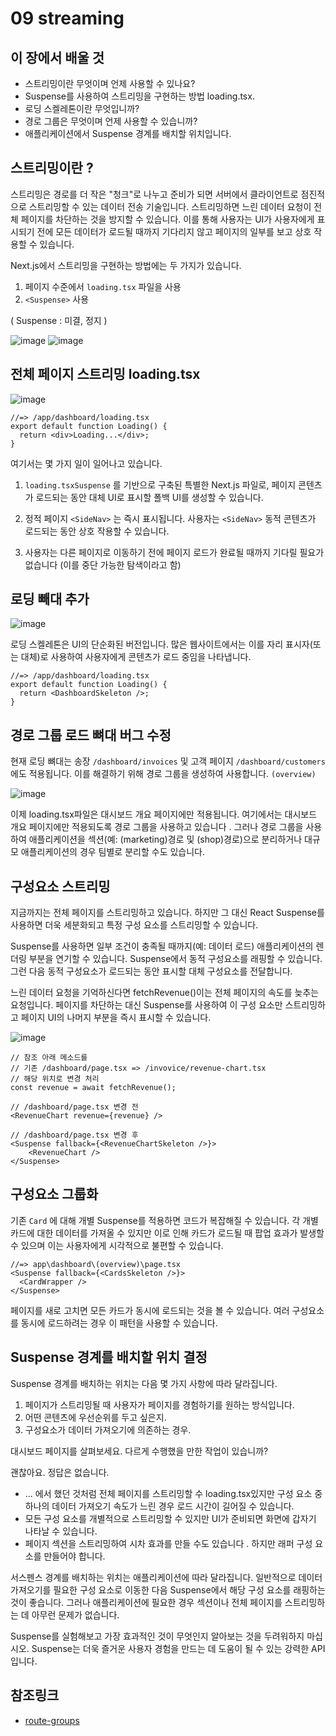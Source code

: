 # 09 streaming

## 이 장에서 배울 것

- 스트리밍이란 무엇이며 언제 사용할 수 있나요?
- Suspense를 사용하여 스트리밍을 구현하는 방법 loading.tsx.
- 로딩 스켈레톤이란 무엇입니까?
- 경로 그룹은 무엇이며 언제 사용할 수 있습니까?
- 애플리케이션에서 Suspense 경계를 배치할 위치입니다.

## 스트리밍이란 ?

스트리밍은 경로를 더 작은 "청크"로 나누고 준비가 되면 서버에서 클라이언트로 점진적으로 스트리밍할 수 있는 데이터 전송 기술입니다. 스트리밍하면 느린 데이터 요청이 전체 페이지를 차단하는 것을 방지할 수 있습니다. 이를 통해 사용자는 UI가 사용자에게 표시되기 전에 모든 데이터가 로드될 때까지 기다리지 않고 페이지의 일부를 보고 상호 작용할 수 있습니다.

Next.js에서 스트리밍을 구현하는 방법에는 두 가지가 있습니다.

1. 페이지 수준에서 `loading.tsx` 파일을 사용
2. `<Suspense>` 사용

( Suspense : 미결, 정지 )

<img src="images/09_stream_01.png" alt="image" style="width:auto;max-height:300px;">

<img src="images/09_stream_02.png" alt="image" style="width:auto;max-height:300px;">

## 전체 페이지 스트리밍 loading.tsx

<img src="images/09_stream_04.png" alt="image" style="width:auto;max-height:300px;">

```tsx
//=> /app/dashboard/loading.tsx
export default function Loading() {
  return <div>Loading...</div>;
}
```

여기서는 몇 가지 일이 일어나고 있습니다.

1. `loading.tsxSuspense` 를 기반으로 구축된 특별한 Next.js 파일로, 페이지 콘텐츠가 로드되는 동안 대체 UI로 표시할 폴백 UI를 생성할 수 있습니다.

2. 정적 페이지 `<SideNav>` 는 즉시 표시됩니다. 사용자는 `<SideNav>` 동적 콘텐츠가 로드되는 동안 상호 작용할 수 있습니다.

3. 사용자는 다른 페이지로 이동하기 전에 페이지 로드가 완료될 때까지 기다릴 필요가 없습니다 (이를 중단 가능한 탐색이라고 함)

## 로딩 빼대 추가

<img src="images/09_stream_03.png" alt="image" style="width:auto;max-height:300px;">

로딩 스켈레톤은 UI의 단순화된 버전입니다. 많은 웹사이트에서는 이를 자리 표시자(또는 대체)로 사용하여 사용자에게 콘텐츠가 로드 중임을 나타냅니다.

```tsx
//=> /app/dashboard/loading.tsx
export default function Loading() {
  return <DashboardSkeleton />;
}
```

## 경로 그룹 로드 뼈대 버그 수정

현재 로딩 뼈대는 송장 `/dashboard/invoices` 및 고객 페이지 `/dashboard/customers` 에도 적용됩니다. 이를 해결하기 위해 경로 그룹을 생성하여 사용합니다. `(overview)`

<img src="images/09_stream_05.png" alt="image" style="width:auto;max-height:300px;">

이제 loading.tsx파일은 대시보드 개요 페이지에만 적용됩니다. 여기에서는 대시보드 개요 페이지에만 적용되도록 경로 그룹을 사용하고 있습니다 . 그러나 경로 그룹을 사용하여 애플리케이션을 섹션(예: (marketing)경로 및 (shop)경로)으로 분리하거나 대규모 애플리케이션의 경우 팀별로 분리할 수도 있습니다.

## 구성요소 스트리밍

지금까지는 전체 페이지를 스트리밍하고 있습니다. 하지만 그 대신 React Suspense를 사용하면 더욱 세분화되고 특정 구성 요소를 스트리밍할 수 있습니다.

Suspense를 사용하면 일부 조건이 충족될 때까지(예: 데이터 로드) 애플리케이션의 렌더링 부분을 연기할 수 있습니다. Suspense에서 동적 구성요소를 래핑할 수 있습니다. 그런 다음 동적 구성요소가 로드되는 동안 표시할 대체 구성요소를 전달합니다.

느린 데이터 요청을 기억하신다면 fetchRevenue()이는 전체 페이지의 속도를 늦추는 요청입니다. 페이지를 차단하는 대신 Suspense를 사용하여 이 구성 요소만 스트리밍하고 페이지 UI의 나머지 부분을 즉시 표시할 수 있습니다.

<img src="images/09_stream_06.png" alt="image" style="width:auto;max-height:300px;">

```tsx
// 참조 아래 메소드를
// 기존 /dashboard/page.tsx => /invovice/revenue-chart.tsx
// 해당 위치로 변경 처리
const revenue = await fetchRevenue();

// /dashboard/page.tsx 변경 전
<RevenueChart revenue={revenue} />

// /dashboard/page.tsx 변경 후
<Suspense fallback={<RevenueChartSkeleton />}>
    <RevenueChart />
</Suspense>
```

## 구성요소 그룹화

기존 `Card` 에 대해 개별 Suspense를 적용하면 코드가 복잡해질 수 있습니다. 각 개별 카드에 대한 데이터를 가져올 수 있지만 이로 인해 카드가 로드될 때 팝업 효과가 발생할 수 있으며 이는 사용자에게 시각적으로 불편할 수 있습니다.

```tsx
//=> app\dashboard\(overview)\page.tsx
<Suspense fallback={<CardsSkeleton />}>
  <CardWrapper />
</Suspense>
```

페이지를 새로 고치면 모든 카드가 동시에 로드되는 것을 볼 수 있습니다. 여러 구성요소를 동시에 로드하려는 경우 이 패턴을 사용할 수 있습니다.

## Suspense 경계를 배치할 위치 결정

Suspense 경계를 배치하는 위치는 다음 몇 가지 사항에 따라 달라집니다.

1. 페이지가 스트리밍될 때 사용자가 페이지를 경험하기를 원하는 방식입니다.
2. 어떤 콘텐츠에 우선순위를 두고 싶은지.
3. 구성요소가 데이터 가져오기에 의존하는 경우.

대시보드 페이지를 살펴보세요. 다르게 수행했을 만한 작업이 있습니까?

괜찮아요. 정답은 없습니다.

- ... 에서 했던 것처럼 전체 페이지를 스트리밍할 수 loading.tsx있지만 구성 요소 중 하나의 데이터 가져오기 속도가 느린 경우 로드 시간이 길어질 수 있습니다.
- 모든 구성 요소를 개별적으로 스트리밍할 수 있지만 UI가 준비되면 화면에 갑자기 나타날 수 있습니다.
- 페이지 섹션을 스트리밍하여 시차 효과를 만들 수도 있습니다 . 하지만 래퍼 구성 요소를 만들어야 합니다.

서스펜스 경계를 ​​배치하는 위치는 애플리케이션에 따라 달라집니다. 일반적으로 데이터 가져오기를 필요한 구성 요소로 이동한 다음 Suspense에서 해당 구성 요소를 래핑하는 것이 좋습니다. 그러나 애플리케이션에 필요한 경우 섹션이나 전체 페이지를 스트리밍하는 데 아무런 문제가 없습니다.

Suspense를 실험해보고 가장 효과적인 것이 무엇인지 알아보는 것을 두려워하지 마십시오. Suspense는 더욱 즐거운 사용자 경험을 만드는 데 도움이 될 수 있는 강력한 API입니다.

## 참조링크

- [route-groups](https://nextjs.org/docs/app/building-your-application/routing/route-groups)

```

```
